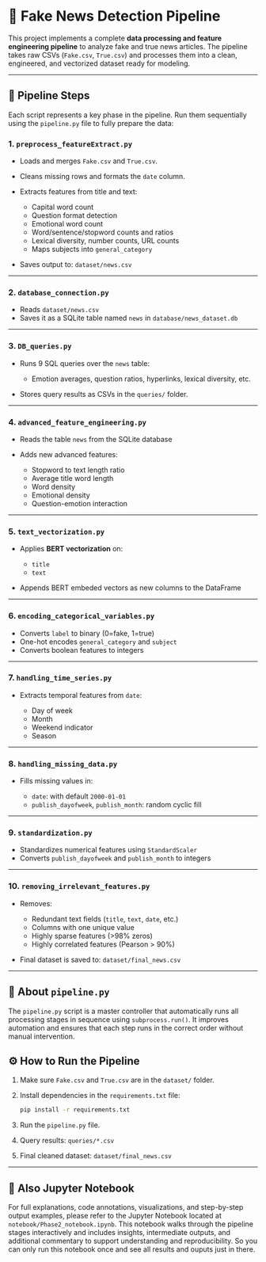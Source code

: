 # 📰 Fake News Detection Pipeline

This project implements a complete **data processing and feature engineering pipeline** to analyze fake and true news articles. The pipeline takes raw CSVs (`Fake.csv`, `True.csv`) and processes them into a clean, engineered, and vectorized dataset ready for modeling.

---

## 🧭 Pipeline Steps

Each script represents a key phase in the pipeline. Run them sequentially using the `pipeline.py` file to fully prepare the data:

### 1. `preprocess_featureExtract.py`

* Loads and merges `Fake.csv` and `True.csv`.
* Cleans missing rows and formats the `date` column.
* Extracts features from title and text:

  * Capital word count
  * Question format detection
  * Emotional word count
  * Word/sentence/stopword counts and ratios
  * Lexical diversity, number counts, URL counts
  * Maps subjects into `general_category`
* Saves output to: `dataset/news.csv`

---

### 2. `database_connection.py`

* Reads `dataset/news.csv`
* Saves it as a SQLite table named `news` in `database/news_dataset.db`

---

### 3. `DB_queries.py`

* Runs 9 SQL queries over the `news` table:

  * Emotion averages, question ratios, hyperlinks, lexical diversity, etc.
* Stores query results as CSVs in the `queries/` folder.

---

### 4. `advanced_feature_engineering.py`

* Reads the table `news` from the SQLite database
* Adds new advanced features:

  * Stopword to text length ratio
  * Average title word length
  * Word density
  * Emotional density
  * Question-emotion interaction

---

### 5. `text_vectorization.py`

* Applies **BERT vectorization** on:

  * `title`
  * `text`
* Appends BERT embeded vectors as new columns to the DataFrame

---

### 6. `encoding_categorical_variables.py`

* Converts `label` to binary (0=fake, 1=true)
* One-hot encodes `general_category` and `subject`
* Converts boolean features to integers

---

### 7. `handling_time_series.py`

* Extracts temporal features from `date`:

  * Day of week
  * Month
  * Weekend indicator
  * Season

---

### 8. `handling_missing_data.py`

* Fills missing values in:

  * `date`: with default `2000-01-01`
  * `publish_dayofweek`, `publish_month`: random cyclic fill

---

### 9. `standardization.py`

* Standardizes numerical features using `StandardScaler`
* Converts `publish_dayofweek` and `publish_month` to integers

---

### 10. `removing_irrelevant_features.py`

* Removes:

  * Redundant text fields (`title`, `text`, `date`, etc.)
  * Columns with one unique value
  * Highly sparse features (>98% zeros)
  * Highly correlated features (Pearson > 90%)
* Final dataset is saved to: `dataset/final_news.csv`

---

## 🧩 About `pipeline.py`

The `pipeline.py` script is a master controller that automatically runs all processing stages in sequence using `subprocess.run()`. It improves automation and ensures that each step runs in the correct order without manual intervention.

## ⚙️ How to Run the Pipeline

1. Make sure `Fake.csv` and `True.csv` are in the `dataset/` folder.
2. Install dependencies in the `requirements.txt` file:

   ```bash
   pip install -r requirements.txt
   ```
3. Run the `pipeline.py` file.
4. Query results: `queries/*.csv`
5. Final cleaned dataset: `dataset/final_news.csv`

---

## 📓 Also Jupyter Notebook

For full explanations, code annotations, visualizations, and step-by-step output examples, please refer to the Jupyter Notebook located at `notebook/Phase2_notebook.ipynb`. This notebook walks through the pipeline stages interactively and includes insights, intermediate outputs, and additional commentary to support understanding and reproducibility. So you can only run this notebook once and see all results and ouputs just in there.